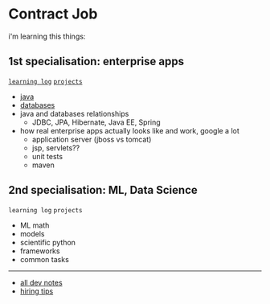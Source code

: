 # Contract Job
i'm learning this things:

## 1st specialisation: enterprise apps
[`learning log`](learning-log.md) [`projects`](projects)

- [java](../dev/java)
- [databases](../dev/databases)
- java and databases relationships
    - JDBC, JPA, Hibernate, Java EE, Spring
- how real enterprise apps actually looks like and work, google a lot
    - application server (jboss vs tomcat)
    - jsp, servlets??
    - unit tests
    - maven

## 2nd specialisation: ML, Data Science
`learning log` `projects`

- ML math
- models
- scientific python
- frameworks
- common tasks

---

- [all dev notes](../dev)
- [hiring tips](hiring.md)
